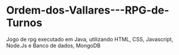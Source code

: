 # Ordem-dos-Vallares---RPG-de-Turnos
Jogo de rpg executado em Java, utilizando HTML, CSS, Javascript, Node.Js e Banco de dados, MongoDB
